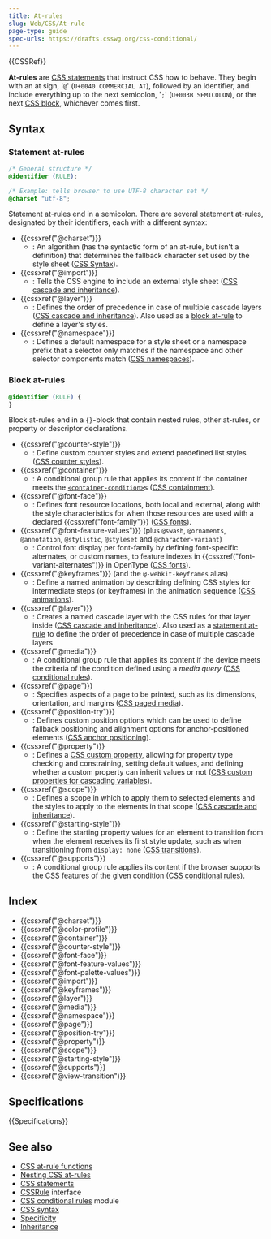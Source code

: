 ```yaml
---
title: At-rules
slug: Web/CSS/At-rule
page-type: guide
spec-urls: https://drafts.csswg.org/css-conditional/
---
```


{{CSSRef}}

**At-rules** are [CSS statements](/en-US/docs/Web/CSS/Syntax#css_statements) that instruct CSS how to behave. They begin with an at sign, '`@`' (`U+0040 COMMERCIAL AT`), followed by an identifier, and include everything up to the next semicolon, '`;`' (`U+003B SEMICOLON`), or the next [CSS block](/en-US/docs/Web/CSS/Syntax#css_declaration_blocks), whichever comes first.

## Syntax

### Statement at-rules

```css
/* General structure */
@identifier (RULE);

/* Example: tells browser to use UTF-8 character set */
@charset "utf-8";
```

Statement at-rules end in a semicolon. There are several statement at-rules, designated by their identifiers, each with a different syntax:

- {{cssxref("@charset")}}
  - : An algorithm (has the syntactic form of an at-rule, but isn't a definition) that determines the fallback character set used by the style sheet ([CSS Syntax](/en-US/docs/Web/CSS/CSS_syntax)).
- {{cssxref("@import")}}
  - : Tells the CSS engine to include an external style sheet ([CSS cascade and inheritance](/en-US/docs/Web/CSS/CSS_cascade)).
- {{cssxref("@layer")}}
  - : Defines the order of precedence in case of multiple cascade layers ([CSS cascade and inheritance](/en-US/docs/Web/CSS/CSS_cascade)). Also used as a [block at-rule](#layer_2) to define a layer's styles.
- {{cssxref("@namespace")}}
  - : Defines a default namespace for a style sheet or a namespace prefix that a selector only matches if the namespace and other selector components match ([CSS namespaces](/en-US/docs/Web/CSS/CSS_namespaces)).

### Block at-rules

```css
@identifier (RULE) {
}
```

Block at-rules end in a `{}`-block that contain nested rules, other at-rules, or property or descriptor declarations.

- {{cssxref("@counter-style")}}
  - : Define custom counter styles and extend predefined list styles ([CSS counter styles](/en-US/docs/Web/CSS/CSS_counter_styles)).
- {{cssxref("@container")}}
  - : A conditional group rule that applies its content if the container meets the [`<container-condition>`](/en-US/docs/Web/CSS/@container#container-condition)s ([CSS containment](/en-US/docs/Web/CSS/CSS_containment)).
- {{cssxref("@font-face")}}
  - : Defines font resource locations, both local and external, along with the style characteristics for when those resources are used with a declared {{cssxref("font-family")}} ([CSS fonts](/en-US/docs/Web/CSS/CSS_fonts)).
- {{cssxref("@font-feature-values")}} (plus `@swash`, `@ornaments`, `@annotation`, `@stylistic`, `@styleset` and `@character-variant`)
  - : Control font display per font-family by defining font-specific alternates, or custom names, to feature indexes in {{cssxref("font-variant-alternates")}} in OpenType ([CSS fonts](/en-US/docs/Web/CSS/CSS_fonts)).
- {{cssxref("@keyframes")}} (and the `@-webkit-keyframes` alias)
  - : Define a named animation by describing defining CSS styles for intermediate steps (or keyframes) in the animation sequence ([CSS animations](/en-US/docs/Web/CSS/CSS_animations)).
- {{cssxref("@layer")}}
  - : Creates a named cascade layer with the CSS rules for that layer inside ([CSS cascade and inheritance](/en-US/docs/Web/CSS/CSS_cascade)). Also used as a [statement at-rule](#layer) to define the order of precedence in case of multiple cascade layers
- {{cssxref("@media")}}
  - : A conditional group rule that applies its content if the device meets the criteria of the condition defined using a _media query_ ([CSS conditional rules](/en-US/docs/Web/CSS/CSS_conditional_rules)).
- {{cssxref("@page")}}
  - : Specifies aspects of a page to be printed, such as its dimensions, orientation, and margins ([CSS paged media](/en-US/docs/Web/CSS/CSS_paged_media)).
- {{cssxref("@position-try")}}
  - : Defines custom position options which can be used to define fallback positioning and alignment options for anchor-positioned elements ([CSS anchor positioning](/en-US/docs/Web/CSS/CSS_anchor_positioning)).
- {{cssxref("@property")}}
  - : Defines a [CSS custom property](/en-US/docs/Web/CSS/Using_CSS_custom_properties), allowing for property type checking and constraining, setting default values, and defining whether a custom property can inherit values or not ([CSS custom properties for cascading variables](/en-US/docs/Web/CSS/CSS_cascading_variables)).
- {{cssxref("@scope")}}
  - : Defines a scope in which to apply them to selected elements and the styles to apply to the elements in that scope ([CSS cascade and inheritance](/en-US/docs/Web/CSS/CSS_cascade)).
- {{cssxref("@starting-style")}}
  - : Define the starting property values for an element to transition from when the element receives its first style update, such as when transitioning from `display: none` ([CSS transitions](/en-US/docs/Web/CSS/CSS_transitions)).
- {{cssxref("@supports")}}
  - : A conditional group rule applies its content if the browser supports the CSS features of the given condition ([CSS conditional rules](/en-US/docs/Web/CSS/CSS_conditional_rules)).

## Index

- {{cssxref("@charset")}}
- {{cssxref("@color-profile")}}
- {{cssxref("@container")}}
- {{cssxref("@counter-style")}}
- {{cssxref("@font-face")}}
- {{cssxref("@font-feature-values")}}
- {{cssxref("@font-palette-values")}}
- {{cssxref("@import")}}
- {{cssxref("@keyframes")}}
- {{cssxref("@layer")}}
- {{cssxref("@media")}}
- {{cssxref("@namespace")}}
- {{cssxref("@page")}}
- {{cssxref("@position-try")}}
- {{cssxref("@property")}}
- {{cssxref("@scope")}}
- {{cssxref("@starting-style")}}
- {{cssxref("@supports")}}
- {{cssxref("@view-transition")}}

## Specifications

{{Specifications}}

## See also

- [CSS at-rule functions](/en-US/docs/Web/CSS/At-rule-functions)
- [Nesting CSS at-rules](/en-US/docs/Web/CSS/CSS_nesting/Nesting_at-rules)
- [CSS statements](/en-US/docs/Web/CSS/Syntax#css_statements)
- [CSSRule](/en-US/docs/Web/API/CSSRule) interface
- [CSS conditional rules](/en-US/docs/Web/CSS/CSS_conditional_rules) module
- [CSS syntax](/en-US/docs/Web/CSS/Syntax)
- [Specificity](/en-US/docs/Web/CSS/Specificity)
- [Inheritance](/en-US/docs/Web/CSS/Inheritance)
